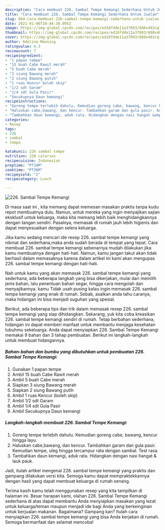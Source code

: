 ```yaml
---
description: "Cara membuat 226. Sambal Tempe Kemangi Sederhana Untuk Jualan"
title: "Cara membuat 226. Sambal Tempe Kemangi Sederhana Untuk Jualan"
slug: 664-cara-membuat-226-sambal-tempe-kemangi-sederhana-untuk-jualan
date: 2021-01-06T10:44:38.095Z
image: https://img-global.cpcdn.com/recipes/ed18fdde11a37093/680x482cq70/226-sambal-tempe-kemangi-foto-resep-utama.jpg
thumbnail: https://img-global.cpcdn.com/recipes/ed18fdde11a37093/680x482cq70/226-sambal-tempe-kemangi-foto-resep-utama.jpg
cover: https://img-global.cpcdn.com/recipes/ed18fdde11a37093/680x482cq70/226-sambal-tempe-kemangi-foto-resep-utama.jpg
author: Adeline Manning
ratingvalue: 4.3
reviewcount: 7
recipeingredient:
- "1 papan tempe"
- "15 buah Cabe Rawit merah"
- "5 buah Cabe merah"
- "3 siung Bawang merah"
- "2 siung Bawang putih"
- "1 ruas Kencur boleh skip"
- "1/2 sdt Garam"
- "1/4 sdt Gula Pasir"
- "Secukupnya Daun kemangi"
recipeinstructions:
- "Goreng tempe terlebih dahulu. Kemudian goreng cabe, bawang, kencur hingga layu."
- "Haluskan cabe,bawang, dan kencur. Tambahkan garam dan gula pasir. Kemudian tempe, uleg hingga tercampur rata dengan sambal. Test rasa."
- "Tambahkan daun kemangi, aduk rata. Hidangkan dengan nasi hangat &amp; lauk pauk."
categories:
- Resep
tags:
- 226
- sambal
- tempe

katakunci: 226 sambal tempe 
nutrition: 220 calories
recipecuisine: Indonesian
preptime: "PT34M"
cooktime: "PT36M"
recipeyield: "2"
recipecategory: Lunch

---
```



![226. Sambal Tempe Kemangi](https://img-global.cpcdn.com/recipes/ed18fdde11a37093/680x482cq70/226-sambal-tempe-kemangi-foto-resep-utama.jpg)

Di masa  saat ini , kita memang dapat memesan masakan praktis tanpa kudu repot membuatnya dulu. Namun, untuk mereka yang ingin menyajikan sajian eksklusif untuk keluarga, maka kita memang lebih baik menghidangkannya dengan tangan sendiri. Pasalnya, memasak di rumah jauh lebih higienis dan dapat menyesuaikan dengan selera keluarga.

Jika kamu sedang mencari ide resep 226. sambal tempe kemangi yang nikmat dan sederhana,maka anda sudah berada di tempat yang tepat. Cara membuat 226. sambal tempe kemangi  sebenarnya mudah dilakukan jika kamu membuatnya dengan hati-hati. Namun, kamu jangan takut akan tidak berhasil dalam memasaknya 
karena dalam artikel ini kami akan mengupas 226. sambal tempe kemangi dengan hati-hati.  



Nah untuk kamu yang akan memasak 226. sambal tempe kemangi yang sederhana, ada beberapa langkah yang bisa dikerjakan, mulai dari memilih jenis bahan, lalu penentuan bahan segar, hingga cara mengolah dan menyajikannya. kamu Tidak usah pusing kalau ingin memasak 226. sambal tempe kemangi yang enak di rumah. Sebab, asalkan anda  tahu caranya, maka hidangan ini bisa menjadi suguhan yang spesial.

Berikut, ada beberapa tips dan trik dalam memasak resep 226. sambal tempe kemangi yang siap dihidangkan. Sekarang, yuk kita coba kreasikan 226. sambal tempe kemangi sendiri di rumah. Tetap berbahan sederhana, hidangan ini dapat memberi manfaat untuk membantu menjaga kesehatan tubuhmu sekeluarga. Anda dapat menyiapkan 226. Sambal Tempe Kemangi memakai 9 bahan dan 3 tahap pembuatan. Berikut ini langkah-langkah untuk membuat hidangannya.

<!--inarticleads1-->

##### Bahan-bahan dan bumbu yang dibutuhkan untuk pembuatan 226. Sambal Tempe Kemangi:

1. Gunakan 1 papan tempe
1. Ambil 15 buah Cabe Rawit merah
1. Ambil 5 buah Cabe merah
1. Siapkan 3 siung Bawang merah
1. Siapkan 2 siung Bawang putih
1. Ambil 1 ruas Kencur (boleh skip)
1. Ambil 1/2 sdt Garam
1. Ambil 1/4 sdt Gula Pasir
1. Ambil Secukupnya Daun kemangi




<!--inarticleads2-->

##### Langkah-langkah membuat 226. Sambal Tempe Kemangi:

1. Goreng tempe terlebih dahulu. Kemudian goreng cabe, bawang, kencur hingga layu.
1. Haluskan cabe,bawang, dan kencur. Tambahkan garam dan gula pasir. Kemudian tempe, uleg hingga tercampur rata dengan sambal. Test rasa.
1. Tambahkan daun kemangi, aduk rata. Hidangkan dengan nasi hangat &amp; lauk pauk.




Jadi, itulah artikel mengenai  226. sambal tempe kemangi  yang praktis dan gampang dilakukan versi kita. Semoga kamu dapat mempraktekkannya dengan hasil yang dapat membuat keluarga di rumah senang. 

Terima kasih kamu telah menggunakan resep yang kita tampilkan di halaman ini. Besar harapan kami, olahan  226. Sambal Tempe Kemangi sederhana di atas dapat membantu Anda menyiapkan masakan yang lezat untuk keluarga/teman maupun menjadi ide bagi Anda yang berkeinginan untuk berjualan makanan. Bagaimana? Gampang kan? Itulah cara menyiapkan 226. sambal tempe kemangi yang bisa Anda kerjakan di rumah. Semoga bermanfaat dan selamat mencoba!


